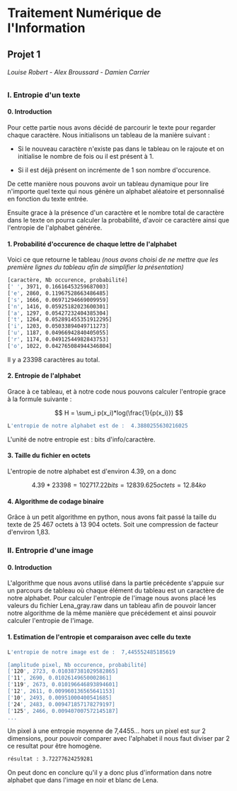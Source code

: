 # Traitement Numérique de l'Information

## Projet 1

###### Louise Robert - Alex Broussard - Damien Carrier

### I. Entropie d'un texte

#### 0. Introduction

Pour cette partie nous avons décidé de parcourir le texte pour regarder chaque caractère. Nous initialisons un tableau de la manière suivant : 

- Si le nouveau caractère n'existe pas dans le tableau on le rajoute et on initialise le nombre de fois ou il est présent à 1.

- Si il est déjà présent on incrémente de 1 son nombre d'occurence.

De cette manière nous pouvons avoir un tableau dynamique pour lire n'importe quel texte qui nous génère un alphabet aléatoire et personnalisé en fonction du texte entrée. 

Ensuite grace à la présence d'un caractère et le nombre total de caractère dans le texte on pourra calculer la probabilité, d'avoir ce caractère ainsi que l'entropie de l'alphabet générée.

#### 1. Probabilité d'occurence de chaque lettre de l'alphabet

Voici ce que retourne le tableau *(nous avons choisi de ne mettre que les première lignes du tableau afin de simplifier la présentation)*

```bash
[caractère, Nb occurence, probabilité]
[' ', 3971, 0.16616453259687003]
['e', 2860, 0.11967528663486485]
['s', 1666, 0.06971294669009959]
['n', 1416, 0.05925182023600301]
['a', 1297, 0.05427232404385304]
['t', 1264, 0.052891455351912295]
['i', 1203, 0.05033894049711273]
['u', 1187, 0.04966942840405055]
['r', 1174, 0.04912544982843753]
['o', 1022, 0.042765084944346804]
```

Il y a 23398 caractères au total.

#### 2. Entropie de l'alphabet

Grace à ce tableau, et à notre code nous pouvons calculer l'entropie grace à la formule suivante : 

$$
H = \sum_i p(x_i)*log(\frac{1}{p(x_i)})
$$

```bash
L'entropie de notre alphabet est de :  4.3880255630216025
```

L'unité de notre entropie est : bits d'info/caractère.

#### 3. Taille du fichier en octets

L'entropie de notre alphabet est d'environ 4.39, on a donc 

$$
4.39*23398 = 102717.22 bits = 12839.625 octets = 12.84 ko
$$

#### 4. Algorithme de codage binaire

Grâce à un petit algorithme en python, nous avons fait passé la taille du texte de 25 467 octets à 13 904 octets. Soit une compression de facteur d'environ 1,83.

### II. Entroprie d'une image

#### 0. Introduction

L'algorithme que nous avons utilisé dans la partie précédente s'appuie sur un parcours de tableau où chaque élément du tableau est un caractère de notre alphabet. Pour calculer l'entropie de l'image nous avons placé les valeurs du fichier Lena_gray.raw dans un tableau afin de pouvoir lancer notre algorithme de la même manière que précédement et ainsi pouvoir calculer l'entropie de l'image.

#### 1. Estimation de l'entropie et comparaison avec celle du texte

```bash
L'entropie de notre image est de :  7,445552485185619

[amplitude pixel, Nb occurence, probabilité]
['120', 2723, 0.010387381029582865]
['11', 2690, 0.01026149650002861]
['119', 2673, 0.010196646893894601]
['12', 2611, 0.009960136565641153]
['10', 2493, 0.00951000400541685]
['24', 2483, 0.009471857178279197]
['125', 2466, 0.009407007572145187]
...
```

Un pixel à une entropie moyenne de 7,4455... hors un pixel est sur 2 dimensions, pour pouvoir comparer avec l'alphabet il nous faut diviser par 2 ce resultat pour être homogène.

```bash
résultat : 3.72277624259281
```

On peut donc en conclure qu'il y a donc plus d'information dans notre alphabet que dans l'image en noir et blanc de Lena.
